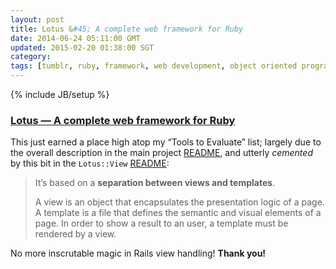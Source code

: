 ```yaml
---           
layout: post
title: Lotus &#45; A complete web framework for Ruby
date: 2014-06-24 05:11:00 GMT
updated: 2015-02-20 01:38:00 SGT
category:
tags: [tumblr, ruby, framework, web development, object oriented programming, oop, best practices]
---
```

{% include JB/setup %}

### [Lotus — A complete web framework for Ruby](http://lotusrb.org)

This just earned a place high atop my “Tools to Evaluate” list; largely due to the overall description in the main project [README](https://github.com/lotus/lotus/blob/master/README.md), and utterly _cemented_ by this bit in the `Lotus::View` [README](https://github.com/lotus/view/blob/master/README.md):

> It’s based on a **separation between views and templates**.
> 
> A view is an object that encapsulates the presentation logic of a page. A template is a file that defines the semantic and visual elements of a page. In order to show a result to an user, a template must be rendered by a view.

No more inscrutable magic in Rails view handling! **Thank you!**
